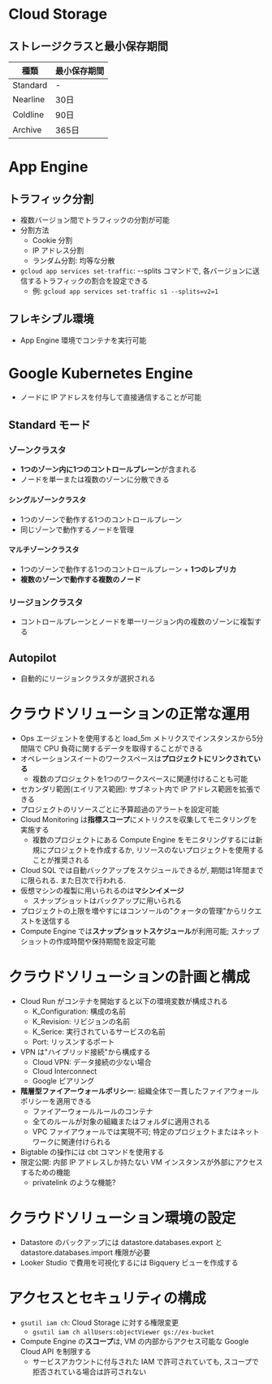 # Cloud Storage
## ストレージクラスと最小保存期間
| 種類 | 最小保存期間 |
| ---- | ----|
| Standard | - |
| Nearline | 30日 |
| Coldline | 90日 |
| Archive | 365日 |


# App Engine
## トラフィック分割
- 複数バージョン間でトラフィックの分割が可能
- 分割方法
    - Cookie 分割
    - IP アドレス分割
    - ランダム分割: 均等な分散
- `gcloud app services set-traffic`: --splits コマンドで, 各バージョンに送信するトラフィックの割合を設定できる
    - 例: `gcloud app services set-traffic s1 --splits=v2=1`

## フレキシブル環境
- App Engine 環境でコンテナを実行可能


# Google Kubernetes Engine
- ノードに IP アドレスを付与して直接通信することが可能

## Standard モード
### ゾーンクラスタ
- **1つのゾーン内に1つのコントロールプレーン**が含まれる
- ノードを単一または複数のゾーンに分散できる

#### シングルゾーンクラスタ
- 1つのゾーンで動作する1つのコントロールプレーン
- 同じゾーンで動作するノードを管理
#### マルチゾーンクラスタ
- 1つのゾーンで動作する1つのコントロールプレーン + **1つのレプリカ**
- **複数のゾーンで動作する複数のノード**

### リージョンクラスタ
- コントロールプレーンとノードを単一リージョン内の複数のゾーンに複製する

## Autopilot
- 自動的にリージョンクラスタが選択される


# クラウドソリューションの正常な運用
- Ops エージェントを使用すると load_5m メトリクスでインスタンスから5分間隔で CPU 負荷に関するデータを取得することができる
- オペレーションスイートのワークスペースは**プロジェクトにリンクされている**
    - 複数のプロジェクトを1つのワークスペースに関連付けることも可能
- セカンダリ範囲(エイリアス範囲): サブネット内で IP アドレス範囲を拡張できる
- プロジェクトのリソースごとに予算超過のアラートを設定可能
- Cloud Monitoring は**指標スコープ**にメトリクスを収集してモニタリングを実施する
    - 複数のプロジェクトにある Compute Engine をモニタリングするには新規にプロジェクトを作成するか, リソースのないプロジェクトを使用することが推奨される
- Cloud SQL では自動バックアップをスケジュールできるが, 期間は1年間までに限られる. また日次で行われる.
- 仮想マシンの複製に用いられるのは**マシンイメージ**
    - スナップショットはバックアップに用いられる
- プロジェクトの上限を増やすにはコンソールの"クォータの管理"からリクエストを送信する
- Compute Engine では**スナップショットスケジュール**が利用可能; スナップショットの作成時間や保持期間を設定可能


# クラウドソリューションの計画と構成
- Cloud Run がコンテナを開始すると以下の環境変数が構成される
    - K_Configuration: 構成の名前 
    - K_Revision: リビジョンの名前
    - K_Serice: 実行されているサービスの名前
    - Port: リッスンするポート
- VPN は"ハイブリッド接続"から構成する
    - Cloud VPN: データ接続の少ない場合
    - Cloud Interconnect
    - Google ピアリング
- **階層型ファイアーウォールポリシー**: 組織全体で一貫したファイアウォール ポリシーを適用できる
    - ファイアーウォールルールのコンテナ
    - 全てのルールが対象の組織またはフォルダに適用される
    - VPC ファイアウォールでは実現不可; 特定のプロジェクトまたはネットワークに関連付けられる
- Bigtable の操作には cbt コマンドを使用する
- 限定公開: 内部 IP アドレスしか持たない VM インスタンスが外部にアクセスするための機能
    - privatelink のような機能?

# クラウドソリューション環境の設定
- Datastore のバックアップには datastore.databases.export と datastore.databases.import 権限が必要
- Looker Studio で費用を可視化するには Bigquery ビューを作成する


# アクセスとセキュリティの構成
- `gsutil iam ch`: Cloud Storage に対する権限変更
    - `gsutil iam ch allUsers:objectViewer gs://ex-bucket`
- Compute Engine の**スコープ**は, VM の内部からアクセス可能な Google Cloud API を制限する
    - サービスアカウントに付与された IAM で許可されていても, スコープで拒否されている場合は許可されない